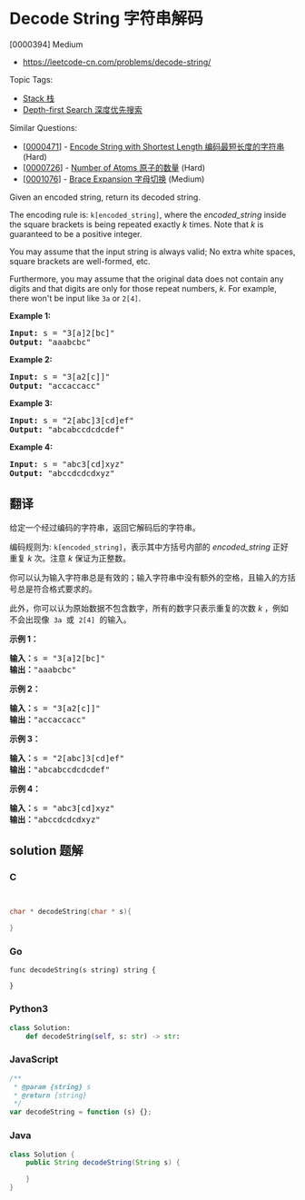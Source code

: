 # Decode String 字符串解码

[0000394] Medium

- https://leetcode-cn.com/problems/decode-string/

Topic Tags:

- [Stack 栈](https://leetcode-cn.com/tag/stack/)
- [Depth-first Search 深度优先搜索](https://leetcode-cn.com/tag/depth-first-search/)

Similar Questions:

- [[0000471](https://leetcode-cn.com/problems/encode-string-with-shortest-length/)] - [Encode String with Shortest Length 编码最短长度的字符串](./0000471.encode-string-with-shortest-length.md) (Hard)
- [[0000726](https://leetcode-cn.com/problems/number-of-atoms/)] - [Number of Atoms 原子的数量](./0000726.number-of-atoms.md) (Hard)
- [[0001076](https://leetcode-cn.com/problems/brace-expansion/)] - [Brace Expansion 字母切换](./0001076.brace-expansion.md) (Medium)

Given an encoded string, return its decoded string.

The encoding rule is: `k[encoded_string]`, where the _encoded_string_ inside the square brackets is being repeated exactly _k_ times. Note that _k_ is guaranteed to be a positive integer.

You may assume that the input string is always valid; No extra white spaces, square brackets are well-formed, etc.

Furthermore, you may assume that the original data does not contain any digits and that digits are only for those repeat numbers, _k_. For example, there won't be input like `3a` or `2[4]`.

**Example 1:**

<pre><strong>Input:</strong> s = "3[a]2[bc]"
<strong>Output:</strong> "aaabcbc"
</pre>

**Example 2:**

<pre><strong>Input:</strong> s = "3[a2[c]]"
<strong>Output:</strong> "accaccacc"
</pre>

**Example 3:**

<pre><strong>Input:</strong> s = "2[abc]3[cd]ef"
<strong>Output:</strong> "abcabccdcdcdef"
</pre>

**Example 4:**

<pre><strong>Input:</strong> s = "abc3[cd]xyz"
<strong>Output:</strong> "abccdcdcdxyz"
</pre>

## 翻译

给定一个经过编码的字符串，返回它解码后的字符串。

编码规则为: `k[encoded_string]`，表示其中方括号内部的 _encoded_string_ 正好重复 _k_ 次。注意 _k_ 保证为正整数。

你可以认为输入字符串总是有效的；输入字符串中没有额外的空格，且输入的方括号总是符合格式要求的。

此外，你可以认为原始数据不包含数字，所有的数字只表示重复的次数 _k_ ，例如不会出现像  `3a`  或  `2[4]`  的输入。

**示例 1：**

<pre><strong>输入：</strong>s = "3[a]2[bc]"
<strong>输出：</strong>"aaabcbc"
</pre>

**示例 2：**

<pre><strong>输入：</strong>s = "3[a2[c]]"
<strong>输出：</strong>"accaccacc"
</pre>

**示例 3：**

<pre><strong>输入：</strong>s = "2[abc]3[cd]ef"
<strong>输出：</strong>"abcabccdcdcdef"
</pre>

**示例 4：**

<pre><strong>输入：</strong>s = "abc3[cd]xyz"
<strong>输出：</strong>"abccdcdcdxyz"
</pre>

## solution 题解

### C

```c


char * decodeString(char * s){

}
```

### Go

```golang
func decodeString(s string) string {

}
```

### Python3

```python
class Solution:
    def decodeString(self, s: str) -> str:
```

### JavaScript

```javascript
/**
 * @param {string} s
 * @return {string}
 */
var decodeString = function (s) {};
```

### Java

```java
class Solution {
    public String decodeString(String s) {

    }
}
```
